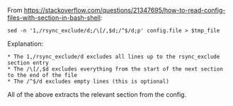 From https://stackoverflow.com/questions/21347695/how-to-read-config-files-with-section-in-bash-shell:

	sed -n '1,/rsync_exclude/d;/\[/,$d;/^$/d;p' config.file > $tmp_file

Explanation:

	* The 1,/rsync_exclude/d excludes all lines up to the rsync_exclude section entry
	* The /\[/,$d excludes everything from the start of the next section to the end of the file
	* The /^$/d excludes empty lines (this is optional)

All of the above extracts the relevant section from the config.

